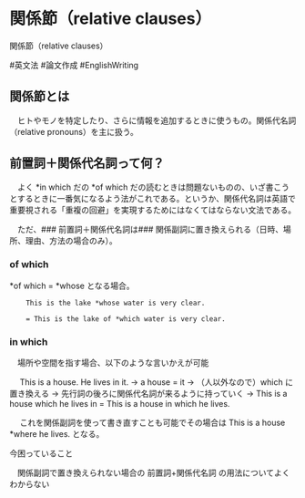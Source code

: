 # 関係節（relative clauses）
関係節（relative clauses）

#英文法 #論文作成 #EnglishWriting



## 関係節とは

　ヒトやモノを特定したり、さらに情報を追加するときに使うもの。関係代名詞（relative pronouns）を主に扱う。



## 前置詞＋関係代名詞って何？

　よく *in which だの *of which だの読むときは問題ないものの、いざ書こうとするときに一番気になるよう法がこれである。というか、関係代名詞は英語で重要視される「重複の回避」を実現するためにはなくてはならない文法である。

　ただ、### 前置詞＋関係代名詞は### 関係副詞に置き換えられる（日時、場所、理由、方法の場合のみ）。

### of which

 *of which = *whose となる場合。

 		This is the lake *whose water is very clear.

 		= This is the lake of *which water is very clear.

### in which

　場所や空間を指す場合、以下のような言いかえが可能

　	This is a house. He lives in it. -> a house = it -> （人以外なので）which に置き換える -> 先行詞の後ろに関係代名詞が来るように持っていく -> This is a house which he lives in = This is a house in which he lives.

　	これを関係副詞を使って書き直すことも可能でその場合は This is a house *where he lives. となる。



今困っていること

　関係副詞で置き換えられない場合の 前置詞+関係代名詞 の用法についてよくわからない



